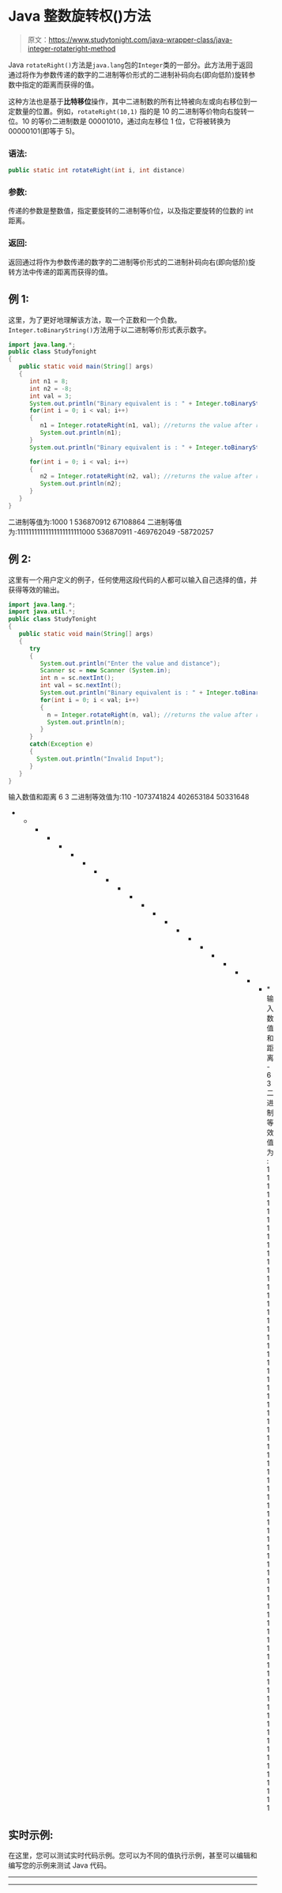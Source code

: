 # Java 整数旋转权()方法

> 原文：<https://www.studytonight.com/java-wrapper-class/java-integer-rotateright-method>

Java `rotateRight()`方法是`java.lang`包的`Integer`类的一部分。此方法用于返回通过将作为参数传递的数字的二进制等价形式的二进制补码向右(即向低阶)旋转参数中指定的距离而获得的值。

这种方法也是基于**比特移位**操作，其中二进制数的所有比特被向左或向右移位到一定数量的位置。例如，`rotateRight(10,1)` 指的是 10 的二进制等价物向右旋转一位。10 的等价二进制数是 00001010，通过向左移位 1 位，它将被转换为 00000101(即等于 5)。

### 语法:

```java
public static int rotateRight(int i, int distance) 
```

### 参数:

传递的参数是整数值，指定要旋转的二进制等价位，以及指定要旋转的位数的 int 距离。

### 返回:

返回通过将作为参数传递的数字的二进制等价形式的二进制补码向右(即向低阶)旋转方法中传递的距离而获得的值。

## 例 1:

这里，为了更好地理解该方法，取一个正数和一个负数。`Integer.toBinaryString()`方法用于以二进制等价形式表示数字。

```java
import java.lang.*;
public class StudyTonight 
{
   public static void main(String[] args)
   {
      int n1 = 8;
      int n2 = -8;
      int val = 3;     
      System.out.println("Binary equivalent is : " + Integer.toBinaryString(n1));      
      for(int i = 0; i < val; i++) 
      {
         n1 = Integer.rotateRight(n1, val); //returns the value after rotation
         System.out.println(n1);
      }       
      System.out.println("Binary equivalent is : " + Integer.toBinaryString(n2));

      for(int i = 0; i < val; i++) 
      {
         n2 = Integer.rotateRight(n2, val); //returns the value after rotation
         System.out.println(n2);
      }
   }
} 
```

二进制等值为:1000
1
536870912
67108864
二进制等值为:11111111111111111111111000
536870911
-469762049
-58720257

## 例 2:

这里有一个用户定义的例子，任何使用这段代码的人都可以输入自己选择的值，并获得等效的输出。

```java
import java.lang.*;
import java.util.*;
public class StudyTonight 
{
   public static void main(String[] args)
   {
      try
      {
         System.out.println("Enter the value and distance");
         Scanner sc = new Scanner (System.in);
         int n = sc.nextInt();
         int val = sc.nextInt();        
         System.out.println("Binary equivalent is : " + Integer.toBinaryString(n));      
         for(int i = 0; i < val; i++) 
         {
           n = Integer.rotateRight(n, val); //returns the value after rotation
           System.out.println(n);
         }
      }
      catch(Exception e)
      {
        System.out.println("Invalid Input");
      }       
   }
} 
```

输入数值和距离
6 3
二进制等效值为:110
-1073741824
402653184
50331648
* * * * * * * * * * * * * * * * * * * * * * *输入数值和距离
-6 3
二进制等效值为:11111111111111111111111111111111111111111111111111111111111111111111111111111

## 实时示例:

在这里，您可以测试实时代码示例。您可以为不同的值执行示例，甚至可以编辑和编写您的示例来测试 Java 代码。

* * *

* * *